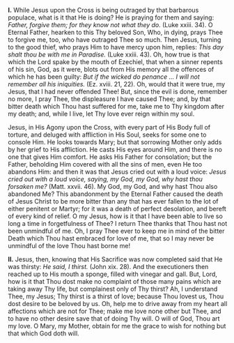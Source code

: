 
**I\.** While Jesus upon the Cross is being outraged by that barbarous populace, what is it that He is doing? He is praying for them and saying: *Father, forgive them; for they know not what they do.* (Luke xxiii. 34). O Eternal Father, hearken to this Thy beloved Son, Who, in dying, prays Thee to forgive me, too, who have outraged Thee so much. Then Jesus, turning to the good thief, who prays Him to have mercy upon him, replies: *This day shalt thou be with me in Paradise.* (Luke xxiii. 43). Oh, how true is that which the Lord spake by the mouth of Ezechiel, that when a sinner repents of his sin, God, as it were, blots out from His memory all the offences of which he has been guilty: *But if the wicked do penance ... I will not remember all his iniquities.* (Ez. xviii. 21, 22). Oh, would that it were true, my Jesus, that I had never offended Thee! But, since the evil is done, remember no more, I pray Thee, the displeasure I have caused Thee; and, by that bitter death which Thou hast suffered for me, take me to Thy kingdom after my death; and, while I live, let Thy love ever reign within my soul.

Jesus, in His Agony upon the Cross, with every part of His Body full of torture, and deluged with affliction in His Soul, seeks for some one to console Him. He looks towards Mary; but that sorrowing Mother only adds by her grief to His affliction. He casts His eyes around Him, and there is no one that gives Him comfort. He asks His Father for consolation; but the Father, beholding Him covered with all the sins of men, even He too abandons Him: and then it was that Jesus cried out with a loud voice: *Jesus cried out with a loud voice, saying, my God, my God, why hast thou forsaken me?* (Matt. xxvii. 46). My God, my God, and why hast Thou also abandoned Me? This abandonment by the Eternal Father caused the death of Jesus Christ to be more bitter than any that has ever fallen to the lot of either penitent or Martyr; for it was a death of perfect desolation, and bereft of every kind of relief. O my Jesus, how is it that I have been able to live so long a time in forgetfulness of Thee? I return Thee thanks that Thou hast not been unmindful of me. Oh, I pray Thee ever to keep me in mind of the bitter Death which Thou hast embraced for love of me, that so I may never be unmindful of the love Thou hast borne me!

**II\.** Jesus, then, knowing that His Sacrifice was now completed said that He was thirsty: *He said, I thirst.* (John xix. 28). And the executioners then reached up to His mouth a sponge, filled with vinegar and gall. But, Lord, how is it that Thou dost make no complaint of those many pains which are taking away Thy life, but complainest only of Thy thirst? Ah, I understand Thee, my Jesus; Thy thirst is a thirst of love; because Thou lovest us, Thou dost desire to be beloved by us. Oh, help me to drive away from my heart all affections which are not for Thee; make me love none other but Thee, and to have no other desire save that of doing Thy will. O will of God, Thou art my love. O Mary, my Mother, obtain for me the grace to wish for nothing but that which God doth will.

